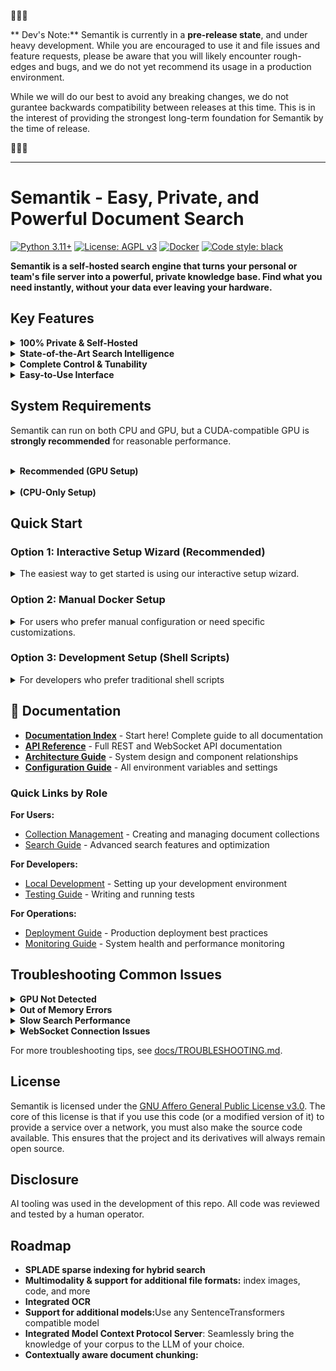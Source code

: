 🚨🚨🚨

** Dev's Note:**  Semantik is currently in a **pre-release state**, and under heavy development. While you are encouraged to use it and file issues and feature requests, please be aware that you will likely encounter rough-edges and bugs, and we do not yet recommend its usage in a production environment. 

While we will do our best to avoid any breaking changes, we do not gurantee backwards compatibility between releases at this time. This is in the interest of providing the strongest long-term foundation for Semantik by the time of release.


🚨🚨🚨

---


# Semantik - Easy, Private, and Powerful Document Search

[![Python 3.11+](https://img.shields.io/badge/python-3.11+-blue.svg)](https://www.python.org/downloads/)
[![License: AGPL v3](https://img.shields.io/badge/License-AGPL%20v3-blue.svg)](https://www.gnu.org/licenses/agpl-3.0)
[![Docker](https://img.shields.io/badge/docker-ready-blue.svg?logo=docker)](https://www.docker.com)
[![Code style: black](https://img.shields.io/badge/code%20style-black-000000.svg)](https://github.com/psf/black)

**Semantik is a self-hosted search engine that turns your personal or team's file server into a powerful, private knowledge base. Find what you need instantly, without your data ever leaving your hardware.**

## Key Features

<details>
<summary><strong> 100% Private & Self-Hosted</strong></summary>
<br>
Your data and models stay on your hardware. Semantik makes zero external API calls. It's the perfect solution for searching sensitive work documents, research papers, or personal files.
</details>

<details>
<summary><strong> State-of-the-Art Search Intelligence</strong></summary>
<br>
Go beyond simple keyword matching. Semantik uses top-performing open-source AI models to understand the <i>meaning</i> of your documents.
<ul>
  <li><b>Semantic Search:</b> Find concepts, not just words.</li>
  <li><b>Cross-Encoder Reranking:</b> A two-stage search process delivers highly accurate and relevant results.</li>
  <li><b>Hybrid Search:</b> Combines the best of vector and keyword search for ultimate precision.</li>
  <li><b>Integrated RAG/Model Contex Protocol Server(Coming Soon):</b> Optionally, give an LLM of your choice the ability to reference and chat about your documents.</li>
</ul>
</details>

<details>
<summary><strong> Complete Control & Tunability</strong></summary>
<br>
Semantik is built for users who want to be in the driver's seat.
<ul>
  <li><b>Model Selection:</b> Choose from a wide range of open-source embedding models.</li>
  <li><b>Resource Management:</b> Tune performance for your specific hardware with quantization (float32, float16, int8) and adaptive batching.</li>
  <li><b>Intelligent GPU Handling:</b> Features automatic model loading/unloading to efficiently manage VRAM.</li>
  <li><b>Headless API:</b> The search engine can be run independently and integrated into your own scripts and pipelines.</li>
</ul>
</details>

<details>
<summary><strong> Easy-to-Use Interface</strong></summary>
<br>
A powerful backend deserves a clean frontend.
<ul>
  <li><b>Intuitive UI:</b> Easily create and manage your search collections.</li>
  <li><b>Real-time Monitoring:</b> Watch your documents get processed with detailed operation tracking.</li>
  <li><b>Document Viewer:</b> Preview your search results directly in the app.</li>
</ul>
</details>



##  System Requirements

Semantik can run on both CPU and GPU, but a CUDA-compatible GPU is **strongly recommended** for reasonable performance.

<br>

<details>
<summary><strong> Recommended (GPU Setup)</strong></summary>
<br>

- **GPU**: NVIDIA GPU with CUDA support & **8GB+ of VRAM** (e.g., RTX 3060 / 4060 or newer).
- **CPU**: Modern quad-core or better.
- **RAM**: 16GB+.
- **Storage**: SSD for model storage with at least 30GB of free space; HDD is fine for documents
- **Software**: Python 3.12, Cuda Toolkit, Docker & Docker Compose

> **Why the GPU?** Creating search embeddings is a highly parallel task. A GPU can be 10-100x faster than a CPU, turning a process that takes hours into one that takes minutes.

> **CUDA Setup Issues?** If you encounter CUDA library errors, see our [Troubleshooting Guide](TROUBLESHOOTING.md#cuda-library-issues-on-linux).

</details>

<br>

<details>
<summary><strong> (CPU-Only Setup)</strong></summary>
<br>

- **CPU**: Modern quad-core or better.
- **RAM**: 16GB+.
- **Storage**: SSD for model storage with at least 30GB of free space; HDD is fine for documents
- **Software**: Python 3.12, Docker & Docker Compose.

> **Performance Note:** A CPU-only setup will be **very slow** for indexing and search. It is suitable for evaluation and small personal document collections only.

</details>

## Quick Start

### Option 1: Interactive Setup Wizard (Recommended)
<details>
<summary>The easiest way to get started is using our interactive setup wizard.</summary>

The setup wizard guides you through the entire configuration process with an intuitive text-based interface.

1. **Clone the repository:**
   ```bash
   git clone https://github.com/jbmiller10/semantik.git
   cd semantik
   ```

2. **Run the wizard:**
   
   **Linux/macOS:**
   ```bash
   make wizard
   ```
   
   **Windows:**
   ```cmd
   python wizard_launcher.py
   ```
   
   The wizard will automatically:
   - Work on Windows, macOS, and Linux
   - Install uv if needed
   - Install all required dependencies
   - Launch the interactive setup

3. **Follow the interactive prompts:**
   - Choose between **Quick Setup** (recommended) or **Custom Setup**
   - Select your document directories with the built-in file browser
   - The wizard auto-detects GPU availability and configures accordingly
   - All security keys are generated automatically

4. **That's it!** The wizard will:
   - Check system requirements
   - Configure GPU or CPU mode automatically
   - Set up your document directories
   - Generate secure configurations
   - Start all services
   - Provide a service monitor for ongoing management

> ** Tip:** If you've already configured Semantik, running `make wizard` again will take you directly to the service monitor where you can start, stop, and manage your services.

</details>

### Option 2: Manual Docker Setup 
<details>
<summary>For users who prefer manual configuration or need specific customizations.</summary>

> ** GPU Note:** The default Docker configuration uses GPU acceleration for optimal performance. Ensure you have NVIDIA Docker runtime installed. For CPU-only systems, see the CPU-only option below.

1. **Clone the repository:**
   ```bash
   git clone https://github.com/jbmiller10/semantik.git
   cd semantik
   ```

2. **Set up your environment:**
   ```bash
   cp .env.docker.example .env
   # Edit .env with your configuration
   # At minimum, change JWT_SECRET_KEY for security
   ```

3. **Start all services:**
   ```bash
   make docker-up
   # Or directly: docker compose up -d
   # Note: Default configuration works for both GPU and CPU. PyTorch will automatically use CPU if no GPU is available.
   ```

4. **Access Semantik:**
   Open your browser to http://localhost:8080

That's it!  Semantik is now running with:
- **WebUI** on port 8080
- **Search API** on port 8001
- **Qdrant** vector database on port 6333

**Additional Docker Options:**
- **Production**: `docker compose -f docker-compose.yml -f docker-compose.prod.yml up -d`
- **CUDA-enabled GPU**: `docker compose -f docker-compose.yml -f docker-compose.cuda.yml up -d`
</details>

### Option 3: Development Setup (Shell Scripts)

<details>
<summary>For developers who prefer traditional shell scripts</summary>

1. **Prerequisites:**
   - Python 3.11+
   - Node.js 18+
   - Running Qdrant instance
   - uv for Python dependency management

2. **Setup:**
   ```bash
   uv sync
   make frontend-build
   cp .env.example .env
   # Edit .env with your configuration
   ```

3. **Start all services:**
   ```bash
   ./start_all_services.sh
   ```

4. **Other commands:**
   ```bash
   ./status_services.sh  # Check service status
   ./stop_all_services.sh  # Stop all services
   ./restart_all_services_rebuild.sh  # Rebuild and restart
   ```
</details>




## 📖 Documentation

- **[Documentation Index](docs/DOCUMENTATION_INDEX.md)** - Start here! Complete guide to all documentation
- **[API Reference](docs/API_REFERENCE.md)** - Full REST and WebSocket API documentation
- **[Architecture Guide](docs/ARCH.md)** - System design and component relationships
- **[Configuration Guide](docs/CONFIGURATION.md)** - All environment variables and settings

### Quick Links by Role

**For Users:**
- [Collection Management](docs/COLLECTION_MANAGEMENT.md) - Creating and managing document collections
- [Search Guide](docs/SEARCH_SYSTEM.md) - Advanced search features and optimization

**For Developers:**
- [Local Development](docs/local-development.md) - Setting up your development environment
- [Testing Guide](docs/TESTING.md) - Writing and running tests

**For Operations:**
- [Deployment Guide](docs/DEPLOYMENT.md) - Production deployment best practices
- [Monitoring Guide](docs/HEALTH_MONITORING.md) - System health and performance monitoring

##  Troubleshooting Common Issues

<details>
<summary><strong>GPU Not Detected</strong></summary>
<br>

**Symptoms**: Semantik falls back to CPU mode despite having a GPU

**Solutions**:
1. Check NVIDIA drivers: `nvidia-smi`
2. Verify CUDA installation: `nvcc --version`
3. For Docker: Ensure nvidia-docker2 is installed
4. Check GPU memory: Minimum 4GB VRAM required

```bash
# Test GPU availability
python -c "import torch; print(torch.cuda.is_available())"
```
</details>

<details>
<summary><strong>Out of Memory Errors</strong></summary>
<br>

**Symptoms**: "CUDA out of memory" or system freezes during processing

**Solutions**:
1. Use smaller models: `Qwen/Qwen3-Embedding-0.6B`
2. Enable quantization: Set `DEFAULT_QUANTIZATION=int8`
3. Reduce batch size: Lower `BATCH_SIZE` in configuration
4. Enable model auto-unloading: Set `MODEL_UNLOAD_AFTER_SECONDS=60`

```bash
# Monitor GPU memory usage
watch -n 1 nvidia-smi
```
</details>

<details>
<summary><strong>Slow Search Performance</strong></summary>
<br>

**Symptoms**: Searches take several seconds to complete

**Solutions**:
1. Ensure Qdrant indexes are built (happens automatically after 20k vectors)
2. Disable reranking for simple searches
3. Check system resources during search
4. Consider using SSD for Qdrant storage

```bash
# Check Qdrant collection info
curl http://localhost:6333/collections/work_docs
```
</details>

<details>
<summary><strong>WebSocket Connection Issues</strong></summary>
<br>

**Symptoms**: Real-time progress updates not working

**Solutions**:
1. Check browser console for WebSocket errors
2. Ensure no proxy is blocking WebSocket connections
3. Verify ports 8080 and 8001 are accessible
4. Try disabling browser extensions

```javascript
// Test WebSocket connection
const ws = new WebSocket('ws://localhost:8080/ws/test');
ws.onopen = () => console.log('Connected');
ws.onerror = (e) => console.error('Error:', e);
```
</details>

For more troubleshooting tips, see [docs/TROUBLESHOOTING.md](docs/TROUBLESHOOTING.md).


##  License

Semantik is licensed under the [GNU Affero General Public License v3.0](LICENSE). The core of this license is that if you use this code (or a modified version of it) to provide a service over a network, you must also make the source code available. This ensures that the project and its derivatives will always remain open source.



## **Disclosure**

AI tooling was used in the development of this repo. All code was reviewed and tested by a human operator.


## **Roadmap**
<ul>
<li><b>SPLADE sparse indexing for hybrid search</b>
<li><b>Multimodality & support for additional file formats:</b> index images, code, and more </li>
<li><b>Integrated OCR</b>
<li><b>Support for additional models:</b>Use any SentenceTransformers compatible model</li>
<li><b>Integrated Model Context Protocol Server</b>: Seamlessly bring the knowledge of your corpus to the LLM of your choice.</li>
<li><b>Contextually aware document chunking:</b></li>
<ul>

